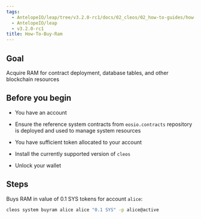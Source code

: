```yaml
---
tags:
  - AntelopeIO/leap/tree/v3.2.0-rc1/docs/02_cleos/02_how-to-guides/how-to-buy-ram.md
  - AntelopeIO/leap
  - v3.2.0-rc1
title: How-To-Buy-Ram
---
```

## Goal

Acquire RAM for contract deployment, database tables, and other blockchain resources

## Before you begin

* You have an account

* Ensure the reference system contracts from `eosio.contracts` repository is deployed and used to manage system resources

* You have sufficient token allocated to your account

* Install the currently supported version of `cleos`

* Unlock your wallet

## Steps

Buys RAM in value of 0.1 SYS tokens for account `alice`:

```sh
cleos system buyram alice alice "0.1 SYS" -p alice@active
```
